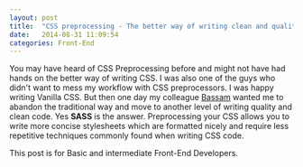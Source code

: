 ```yaml
---
layout: post
title:  "CSS preprocessing - The better way of writing clean and quality CSS"
date:   2014-08-31 11:09:54
categories: Front-End
---
```


You may have heard of CSS Preprocessing before and might not have had hands on the better way of writing CSS. I was also one of the guys who didn't want to mess my workflow with CSS preprocessors. I was happy writing Vanilla CSS. But then one day my colleague [Bassam](http://bassam.co) wanted me to abandon the traditional way and move to another level of writing quality and clean code. Yes __SASS__ is the answer. Preprocessing your CSS allows you to write more concise stylesheets which are formatted nicely and require less repetitive techniques commonly found when writing CSS code. 

This post is for Basic and intermediate Front-End Developers.